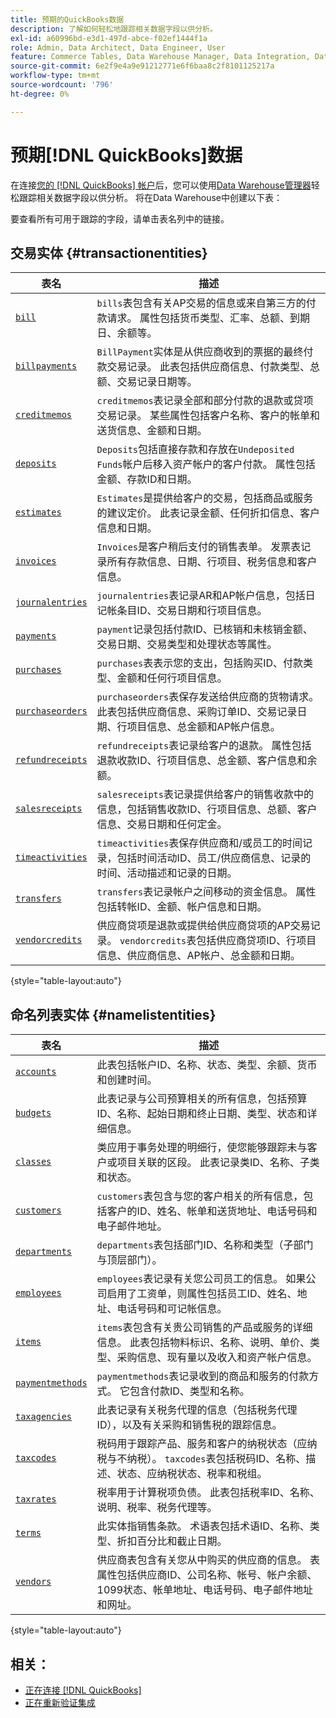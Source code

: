 ```yaml
---
title: 预期的QuickBooks数据
description: 了解如何轻松地跟踪相关数据字段以供分析。
exl-id: a60996bd-e3d1-497d-abce-f02ef1444f1a
role: Admin, Data Architect, Data Engineer, User
feature: Commerce Tables, Data Warehouse Manager, Data Integration, Data Import/Export
source-git-commit: 6e2f9e4a9e91212771e6f6baa8c2f8101125217a
workflow-type: tm+mt
source-wordcount: '796'
ht-degree: 0%

---
```


# 预期[!DNL QuickBooks]数据

在连接[您的 [!DNL QuickBooks] 帐户](../../../data-analyst/importing-data/integrations/quickbooks.md)后，您可以使用[Data Warehouse管理器](../../../data-analyst/data-warehouse-mgr/tour-dwm.md)轻松跟踪相关数据字段以供分析。 将在Data Warehouse中创建以下表：

要查看所有可用于跟踪的字段，请单击表名列中的链接。

## 交易实体 {#transactionentities}

| **表名** | **描述** |
|-----|-----|
| [`bill`](https://developer.intuit.com/app/developer/qbo/docs/api/accounting/all-entities/Bill) | `bills`表包含有关AP交易的信息或来自第三方的付款请求。 属性包括货币类型、汇率、总额、到期日、余额等。 |
| [`billpayments`](https://developer.intuit.com/app/developer/qbo/docs/api/accounting/all-entities/BillPayment) | `BillPayment`实体是从供应商收到的票据的最终付款交易记录。 此表包括供应商信息、付款类型、总额、交易记录日期等。 |
| [`creditmemos`](https://developer.intuit.com/app/developer/qbo/docs/api/accounting/all-entities/CreditMemo) | `creditmemos`表记录全部和部分付款的退款或贷项交易记录。 某些属性包括客户名称、客户的帐单和送货信息、金额和日期。 |
| [`deposits`](https://developer.intuit.com/app/developer/qbo/docs/api/accounting/all-entities/Deposit) | `Deposits`包括直接存款和存放在`Undeposited Funds`帐户后移入资产帐户的客户付款。 属性包括金额、存款ID和日期。 |
| [`estimates`](https://developer.intuit.com/app/developer/qbo/docs/api/accounting/all-entities/Estimate) | `Estimates`是提供给客户的交易，包括商品或服务的建议定价。 此表记录金额、任何折扣信息、客户信息和日期。 |
| [`invoices`](https://developer.intuit.com/app/developer/qbo/docs/api/accounting/all-entities/Invoice) | `Invoices`是客户稍后支付的销售表单。 发票表记录所有存款信息、日期、行项目、税务信息和客户信息。 |
| [`journalentries`](https://developer.intuit.com/app/developer/qbo/docs/api/accounting/all-entities/JournalEntry) | `journalentries`表记录AR和AP帐户信息，包括日记帐条目ID、交易日期和行项目信息。 |
| [`payments`](https://developer.intuit.com/app/developer/qbo/docs/api/accounting/all-entities/Payment) | `payment`记录包括付款ID、已核销和未核销金额、交易日期、交易类型和处理状态等属性。 |
| [`purchases`](https://developer.intuit.com/app/developer/qbo/docs/api/accounting/all-entities/Purchase) | `purchases`表表示您的支出，包括购买ID、付款类型、金额和任何行项目信息。 |
| [`purchaseorders`](https://developer.intuit.com/app/developer/qbo/docs/api/accounting/all-entities/PurchaseOrder) | `purchaseorders`表保存发送给供应商的货物请求。 此表包括供应商信息、采购订单ID、交易记录日期、行项目信息、总金额和AP帐户信息。 |
| [`refundreceipts`](https://developer.intuit.com/app/developer/qbo/docs/api/accounting/all-entities/RefundReceipt) | `refundreceipts`表记录给客户的退款。 属性包括退款收款ID、行项目信息、总金额、客户信息和余额。 |
| [`salesreceipts`](https://developer.intuit.com/app/developer/qbo/docs/api/accounting/all-entities/SalesReceipt) | `salesreceipts`表记录提供给客户的销售收款中的信息，包括销售收款ID、行项目信息、总额、客户信息、交易日期和任何定金。 |
| [`timeactivities`](https://developer.intuit.com/app/developer/qbo/docs/api/accounting/all-entities/TimeActivity) | `timeactivities`表保存供应商和/或员工的时间记录，包括时间活动ID、员工/供应商信息、记录的时间、活动描述和记录的日期。 |
| [`transfers`](https://developer.intuit.com/app/developer/qbo/docs/api/accounting/all-entities/Transfer) | `transfers`表记录帐户之间移动的资金信息。 属性包括转帐ID、金额、帐户信息和日期。 |
| [`vendorcredits`](https://developer.intuit.com/app/developer/qbo/docs/api/accounting/all-entities/VendorCredit) | 供应商贷项是退款或提供给供应商贷项的AP交易记录。 `vendorcredits`表包括供应商贷项ID、行项目信息、供应商信息、AP帐户、总金额和日期。 |

{style="table-layout:auto"}

## 命名列表实体 {#namelistentities}

| **表名** | **描述** |
|-----|-----|
| [`accounts`](https://developer.intuit.com/app/developer/qbo/docs/api/accounting/all-entities/Account) | 此表包括帐户ID、名称、状态、类型、余额、货币和创建时间。 |
| [`budgets`](https://developer.intuit.com/app/developer/qbo/docs/api/accounting/all-entities/Budget) | 此表记录与公司预算相关的所有信息，包括预算ID、名称、起始日期和终止日期、类型、状态和详细信息。 |
| [`classes`](https://developer.intuit.com/app/developer/qbo/docs/api/accounting/all-entities/Class) | 类应用于事务处理的明细行，使您能够跟踪未与客户或项目关联的区段。 此表记录类ID、名称、子类和状态。 |
| [`customers`](https://developer.intuit.com/app/developer/qbo/docs/api/accounting/all-entities/Customer) | `customers`表包含与您的客户相关的所有信息，包括客户的ID、姓名、帐单和送货地址、电话号码和电子邮件地址。 |
| [`departments`](https://developer.intuit.com/app/developer/qbo/docs/api/accounting/all-entities/Department) | `departments`表包括部门ID、名称和类型（子部门与顶层部门）。 |
| [`employees`](https://developer.intuit.com/app/developer/qbo/docs/api/accounting/all-entities/Employee) | `employees`表记录有关您公司员工的信息。 如果公司启用了工资单，则属性包括员工ID、姓名、地址、电话号码和可记帐信息。 |
| [`items`](https://developer.intuit.com/app/developer/qbo/docs/api/accounting/all-entities/Item) | `items`表包含有关贵公司销售的产品或服务的详细信息。 此表包括物料标识、名称、说明、单价、类型、采购信息、现有量以及收入和资产帐户信息。 |
| [`paymentmethods`](https://developer.intuit.com/app/developer/qbo/docs/api/accounting/all-entities/PaymentMethod) | `paymentmethods`表记录收到的商品和服务的付款方式。 它包含付款ID、类型和名称。 |
| [`taxagencies`](https://developer.intuit.com/app/developer/qbo/docs/api/accounting/all-entities/TaxAgency) | 此表记录有关税务代理的信息（包括税务代理ID），以及有关采购和销售税的跟踪信息。 |
| [`taxcodes`](https://developer.intuit.com/app/developer/qbo/docs/api/accounting/all-entities/TaxCode) | 税码用于跟踪产品、服务和客户的纳税状态（应纳税与不纳税）。 `taxcodes`表包括税码ID、名称、描述、状态、应纳税状态、税率和税组。 |
| [`taxrates`](https://developer.intuit.com/app/developer/qbo/docs/api/accounting/all-entities/TaxRate) | 税率用于计算税项负债。 此表包括税率ID、名称、说明、税率、税务代理等。 |
| [`terms`](https://developer.intuit.com/app/developer/qbo/docs/api/accounting/all-entities/Term) | 此实体指销售条款。 术语表包括术语ID、名称、类型、折扣百分比和截止日期。 |
| [`vendors`](https://developer.intuit.com/app/developer/qbo/docs/api/accounting/all-entities/Vendor) | 供应商表包含有关您从中购买的供应商的信息。 表属性包括供应商ID、公司名称、帐号、帐户余额、1099状态、帐单地址、电话号码、电子邮件地址和网址。 |

{style="table-layout:auto"}

## 相关：

* [正在连接 [!DNL QuickBooks]](../integrations/quickbooks.md)
* [正在重新验证集成](https://experienceleague.adobe.com/docs/commerce-knowledge-base/kb/how-to/mbi-reauthenticating-integrations.html)
